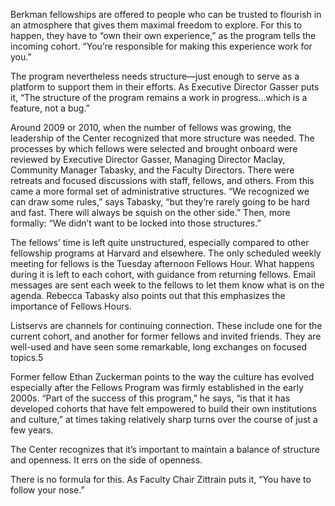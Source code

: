 Berkman fellowships are offered to people who can be trusted to flourish in an atmosphere that gives them maximal freedom to explore. For this to happen, they have to “own their own experience,” as the program tells the incoming cohort. “You’re responsible for making this experience work for you.”

The program nevertheless needs structure—just enough to serve as a platform to support them in their efforts. As Executive Director Gasser puts it, “The structure of the program remains a work in progress…which is a feature, not a bug.”

Around 2009 or 2010, when the number of fellows was growing, the leadership of the Center recognized that more structure was needed. The processes by which fellows were selected and brought onboard were reviewed by Executive Director Gasser, Managing Director Maclay, Community Manager Tabasky, and the Faculty Directors. There were retreats and focused discussions with staff, fellows, and others. From this came a more formal set of administrative structures. “We recognized we can draw some rules,” says Tabasky, “but they’re rarely going to be hard and fast. There will always be squish on the other side.” Then, more formally: “We didn’t want to be locked into those structures.”

The fellows’ time is left quite unstructured, especially compared to other fellowship programs at Harvard and elsewhere. The only scheduled weekly meeting for fellows is the Tuesday afternoon Fellows Hour. What happens during it is left to each cohort, with guidance from returning fellows. Email messages are sent each week to the fellows to let them know what is on the agenda. Rebecca Tabasky also points out that this emphasizes the importance of Fellows Hours.

Listservs are channels for continuing connection. These include one for the current cohort, and another for former fellows and invited friends. They are well-used and have seen some remarkable, long exchanges on focused topics.5

Former fellow Ethan Zuckerman points to the way the culture has evolved especially after the Fellows Program was firmly established in the early 2000s. “Part of the success of this program,” he says, “is that it has developed cohorts that have felt empowered to build their own institutions and culture,” at times taking relatively sharp turns over the course of just a few years.

The Center recognizes that it’s important to maintain a balance of structure and openness. It errs on the side of openness.

There is no formula for this. As Faculty Chair Zittrain puts it, “You have to follow your nose.”
